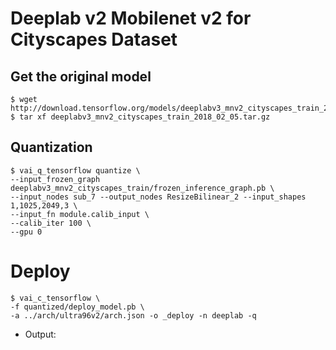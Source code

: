 # Deeplab v2 Mobilenet v2 for Cityscapes Dataset

## Get the original model

```shell-session
$ wget http://download.tensorflow.org/models/deeplabv3_mnv2_cityscapes_train_2018_02_05.tar.gz
$ tar xf deeplabv3_mnv2_cityscapes_train_2018_02_05.tar.gz
```

## Quantization

```shell-session
$ vai_q_tensorflow quantize \
--input_frozen_graph deeplabv3_mnv2_cityscapes_train/frozen_inference_graph.pb \
--input_nodes sub_7 --output_nodes ResizeBilinear_2 --input_shapes 1,1025,2049,3 \
--input_fn module.calib_input \
--calib_iter 100 \
--gpu 0
```

# Deploy

```shell-session
$ vai_c_tensorflow \
-f quantized/deploy_model.pb \
-a ../arch/ultra96v2/arch.json -o _deploy -n deeplab -q
```

- Output:

```shell-session

```
